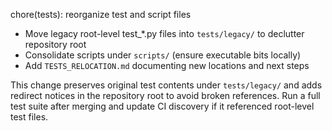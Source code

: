 chore(tests): reorganize test and script files

- Move legacy root-level test_*.py files into `tests/legacy/` to declutter repository root
- Consolidate scripts under `scripts/` (ensure executable bits locally)
- Add `TESTS_RELOCATION.md` documenting new locations and next steps

This change preserves original test contents under `tests/legacy/` and adds
redirect notices in the repository root to avoid broken references. Run a full
test suite after merging and update CI discovery if it referenced root-level
test files.
